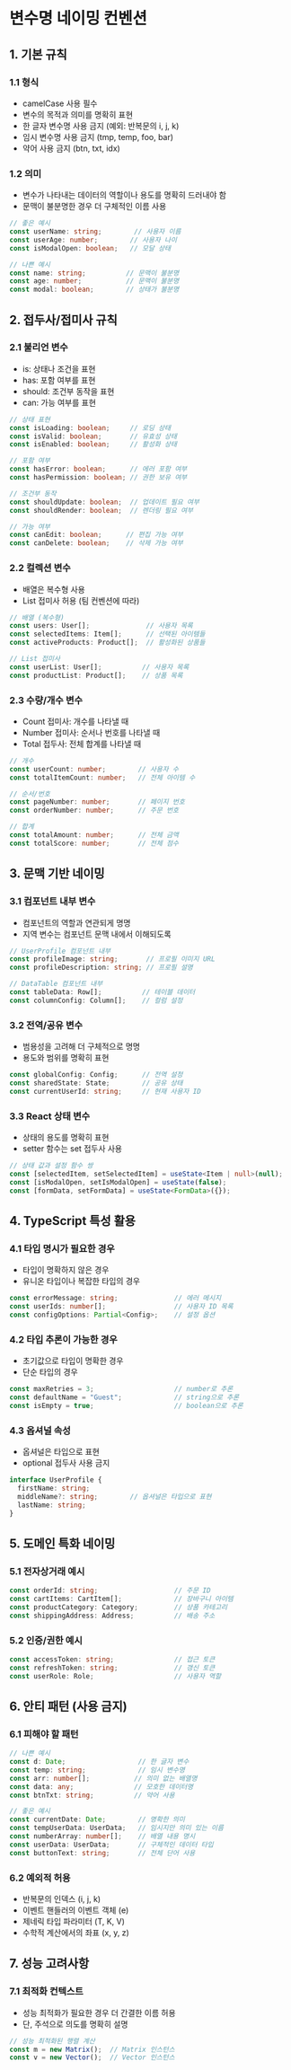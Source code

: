 # 변수명 네이밍 컨벤션

## 1. 기본 규칙

### 1.1 형식
- camelCase 사용 필수
- 변수의 목적과 의미를 명확히 표현
- 한 글자 변수명 사용 금지 (예외: 반복문의 i, j, k)
- 임시 변수명 사용 금지 (tmp, temp, foo, bar)
- 약어 사용 금지 (btn, txt, idx)

### 1.2 의미
- 변수가 나타내는 데이터의 역할이나 용도를 명확히 드러내야 함
- 문맥이 불분명한 경우 더 구체적인 이름 사용

```typescript
// 좋은 예시
const userName: string;        // 사용자 이름
const userAge: number;        // 사용자 나이
const isModalOpen: boolean;   // 모달 상태

// 나쁜 예시
const name: string;          // 문맥이 불분명
const age: number;           // 문맥이 불분명
const modal: boolean;        // 상태가 불분명
```

## 2. 접두사/접미사 규칙

### 2.1 불리언 변수
- is: 상태나 조건을 표현
- has: 포함 여부를 표현
- should: 조건부 동작을 표현
- can: 가능 여부를 표현

```typescript
// 상태 표현
const isLoading: boolean;     // 로딩 상태
const isValid: boolean;       // 유효성 상태
const isEnabled: boolean;     // 활성화 상태

// 포함 여부
const hasError: boolean;      // 에러 포함 여부
const hasPermission: boolean; // 권한 보유 여부

// 조건부 동작
const shouldUpdate: boolean;  // 업데이트 필요 여부
const shouldRender: boolean;  // 렌더링 필요 여부

// 가능 여부
const canEdit: boolean;      // 편집 가능 여부
const canDelete: boolean;    // 삭제 가능 여부
```

### 2.2 컬렉션 변수
- 배열은 복수형 사용
- List 접미사 허용 (팀 컨벤션에 따라)

```typescript
// 배열 (복수형)
const users: User[];              // 사용자 목록
const selectedItems: Item[];      // 선택된 아이템들
const activeProducts: Product[];  // 활성화된 상품들

// List 접미사
const userList: User[];          // 사용자 목록
const productList: Product[];    // 상품 목록
```

### 2.3 수량/개수 변수
- Count 접미사: 개수를 나타낼 때
- Number 접미사: 순서나 번호를 나타낼 때
- Total 접두사: 전체 합계를 나타낼 때

```typescript
// 개수
const userCount: number;        // 사용자 수
const totalItemCount: number;   // 전체 아이템 수

// 순서/번호
const pageNumber: number;       // 페이지 번호
const orderNumber: number;      // 주문 번호

// 합계
const totalAmount: number;      // 전체 금액
const totalScore: number;       // 전체 점수
```

## 3. 문맥 기반 네이밍

### 3.1 컴포넌트 내부 변수
- 컴포넌트의 역할과 연관되게 명명
- 지역 변수는 컴포넌트 문맥 내에서 이해되도록

```typescript
// UserProfile 컴포넌트 내부
const profileImage: string;       // 프로필 이미지 URL
const profileDescription: string; // 프로필 설명

// DataTable 컴포넌트 내부
const tableData: Row[];          // 테이블 데이터
const columnConfig: Column[];    // 컬럼 설정
```

### 3.2 전역/공유 변수
- 범용성을 고려해 더 구체적으로 명명
- 용도와 범위를 명확히 표현

```typescript
const globalConfig: Config;      // 전역 설정
const sharedState: State;        // 공유 상태
const currentUserId: string;     // 현재 사용자 ID
```

### 3.3 React 상태 변수
- 상태의 용도를 명확히 표현
- setter 함수는 set 접두사 사용

```typescript
// 상태 값과 설정 함수 쌍
const [selectedItem, setSelectedItem] = useState<Item | null>(null);
const [isModalOpen, setIsModalOpen] = useState(false);
const [formData, setFormData] = useState<FormData>({});
```

## 4. TypeScript 특성 활용

### 4.1 타입 명시가 필요한 경우
- 타입이 명확하지 않은 경우
- 유니온 타입이나 복잡한 타입의 경우

```typescript
const errorMessage: string;              // 에러 메시지
const userIds: number[];                 // 사용자 ID 목록
const configOptions: Partial<Config>;    // 설정 옵션
```

### 4.2 타입 추론이 가능한 경우
- 초기값으로 타입이 명확한 경우
- 단순 타입의 경우

```typescript
const maxRetries = 3;                    // number로 추론
const defaultName = "Guest";             // string으로 추론
const isEmpty = true;                    // boolean으로 추론
```

### 4.3 옵셔널 속성
- 옵셔널은 타입으로 표현
- optional 접두사 사용 금지

```typescript
interface UserProfile {
  firstName: string;
  middleName?: string;        // 옵셔널은 타입으로 표현
  lastName: string;
}
```

## 5. 도메인 특화 네이밍

### 5.1 전자상거래 예시
```typescript
const orderId: string;                   // 주문 ID
const cartItems: CartItem[];             // 장바구니 아이템
const productCategory: Category;         // 상품 카테고리
const shippingAddress: Address;          // 배송 주소
```

### 5.2 인증/권한 예시
```typescript
const accessToken: string;               // 접근 토큰
const refreshToken: string;              // 갱신 토큰
const userRole: Role;                    // 사용자 역할
```

## 6. 안티 패턴 (사용 금지)

### 6.1 피해야 할 패턴
```typescript
// 나쁜 예시
const d: Date;                  // 한 글자 변수
const temp: string;             // 임시 변수명
const arr: number[];           // 의미 없는 배열명
const data: any;               // 모호한 데이터명
const btnTxt: string;          // 약어 사용

// 좋은 예시
const currentDate: Date;        // 명확한 의미
const tempUserData: UserData;   // 임시지만 의미 있는 이름
const numberArray: number[];    // 배열 내용 명시
const userData: UserData;       // 구체적인 데이터 타입
const buttonText: string;       // 전체 단어 사용
```

### 6.2 예외적 허용
- 반복문의 인덱스 (i, j, k)
- 이벤트 핸들러의 이벤트 객체 (e)
- 제네릭 타입 파라미터 (T, K, V)
- 수학적 계산에서의 좌표 (x, y, z)

## 7. 성능 고려사항

### 7.1 최적화 컨텍스트
- 성능 최적화가 필요한 경우 더 간결한 이름 허용
- 단, 주석으로 의도를 명확히 설명

```typescript
// 성능 최적화된 행렬 계산
const m = new Matrix();  // Matrix 인스턴스
const v = new Vector();  // Vector 인스턴스
``` 